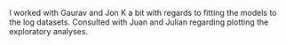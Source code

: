 I worked with Gaurav and Jon K a bit with regards to fitting the models to the log datasets.
Consulted with Juan and Julian regarding plotting the exploratory analyses.
